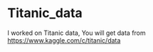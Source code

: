 # Titanic_data
I worked on Titanic data, You will get data from https://www.kaggle.com/c/titanic/data 
